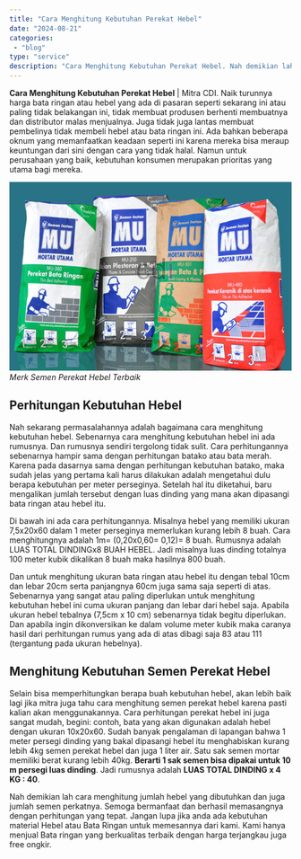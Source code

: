 ```yaml
---
title: "Cara Menghitung Kebutuhan Perekat Hebel"
date: "2024-08-21"
categories:
 - "blog"
type: "service"
description: "Cara Menghitung Kebutuhan Perekat Hebel. Nah demikian lah cara menghitung jumlah hebel yang dibutuhkan dan juga jumlah semen perkatnya. Semoga bermanfaat dan..."
---
```


**Cara Menghitung Kebutuhan Perekat Hebel** | Mitra CDI. Naik turunnya harga bata ringan atau hebel yang ada di pasaran seperti sekarang ini atau paling tidak belakangan ini, tidak membuat produsen berhenti membuatnya dan distributor malas menjualnya. Juga tidak juga lantas membuat pembelinya tidak membeli hebel atau bata ringan ini. Ada bahkan beberapa oknum yang memanfaatkan keadaan seperti ini karena mereka bisa meraup keuntungan dari sini dengan cara yang tidak halal. Namun untuk perusahaan yang baik, kebutuhan konsumen merupakan prioritas yang utama bagi mereka.

![Merk Semen Perekat Hebel Terbaik](/images/blog/semen-perkat-hebel.jpg)
*Merk Semen Perekat Hebel Terbaik*

 ## Perhitungan Kebutuhan Hebel

Nah sekarang permasalahannya adalah bagaimana cara menghitung kebutuhan hebel. Sebenarnya cara menghitung kebutuhan hebel ini ada rumusnya. Dan rumusnya sendiri tergolong tidak sulit. Cara perhitungannya sebenarnya hampir sama dengan perhitungan batako atau bata merah. Karena pada dasarnya sama dengan perhitungan kebutuhan batako, maka sudah jelas yang pertama kali harus dilakukan adalah mengetahui dulu berapa kebutuhan per meter perseginya. Setelah hal itu diketahui, baru mengalikan jumlah tersebut dengan luas dinding yang mana akan dipasangi bata ringan atau hebel itu.

Di bawah ini ada cara perhitungannya. Misalnya hebel yang memiliki ukuran 7,5x20x60 dalam 1 meter perseginya memerlukan kurang lebih 8 buah. Cara menghitungnya adalah 1m= (0,20x0,60= 0,12)= 8 buah. Rumusnya adalah LUAS TOTAL DINDINGx8 BUAH HEBEL. Jadi misalnya luas dinding totalnya 100 meter kubik dikalikan 8 buah maka hasilnya 800 buah.

Dan untuk menghitung ukuran bata ringan atau hebel itu dengan tebal 10cm dan lebar 20cm serta panjangnya 60cm juga sama saja seperti di atas. Sebenarnya yang sangat atau paling diperlukan untuk menghitung kebutuhan hebel ini cuma ukuran panjang dan lebar dari hebel saja. Apabila ukuran hebel tebalnya (7,5cm x 10 cm) sebenarnya tidak begitu diperlukan. Dan apabila ingin dikonversikan ke dalam volume meter kubik maka caranya hasil dari perhitungan rumus yang ada di atas dibagi saja 83 atau 111 (tergantung pada ukuran hebelnya).

 ## Menghitung Kebutuhan Semen Perekat Hebel

Selain bisa memperhitungkan berapa buah kebutuhan hebel, akan lebih baik lagi jika mitra juga tahu cara menghitung semen perekat hebel karena pasti kalian akan menggunakannya. Cara perhitungan perekat hebel ini juga sangat mudah, begini: contoh, bata yang akan digunakan adalah hebel dengan ukuran 10x20x60\. Sudah banyak pengalaman di lapangan bahwa 1 meter persegi dinding yang bakal dipasangi hebel itu menghabiskan kurang lebih 4kg semen perekat hebel dan juga 1 liter air. Satu sak semen mortar memiliki berat kurang lebih 40kg. **Berarti 1 sak semen bisa dipakai untuk 10 m persegi luas dinding**. Jadi rumusnya adalah **LUAS TOTAL DINDING x 4 KG : 40**.

> 
Nah demikian lah cara menghitung jumlah hebel yang dibutuhkan dan juga jumlah semen perkatnya. Semoga bermanfaat dan berhasil memasangnya dengan perhitungan yang tepat. Jangan lupa jika anda ada kebutuhan material Hebel atau Bata Ringan untuk memesannya dari kami. Kami hanya menjual Bata ringan yang berkualitas terbaik dengan harga terjangkau juga free ongkir.

